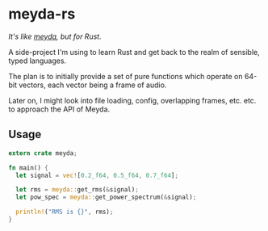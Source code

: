 # meyda-rs

*It's like [meyda](https://github.com/hughrawlinson/meyda), but for Rust.*

A side-project I'm using to learn Rust and get back to the realm of sensible, typed languages.

The plan is to initially provide a set of pure functions which operate on 64-bit vectors, each vector being a frame of audio.

Later on, I might look into file loading, config, overlapping frames, etc. etc. to approach the API of Meyda.

## Usage

```rust
extern crate meyda;

fn main() {
  let signal = vec![0.2_f64, 0.5_f64, 0.7_f64];

  let rms = meyda::get_rms(&signal);
  let pow_spec = meyda::get_power_spectrum(&signal);

  println!("RMS is {}", rms);
}
```